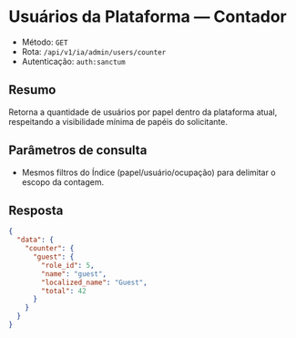 # Usuários da Plataforma — Contador

- Método: `GET`
- Rota: `/api/v1/ia/admin/users/counter`
- Autenticação: `auth:sanctum`

## Resumo
Retorna a quantidade de usuários por papel dentro da plataforma atual, respeitando a visibilidade mínima de papéis do solicitante.

## Parâmetros de consulta
- Mesmos filtros do Índice (papel/usuário/ocupação) para delimitar o escopo da contagem.

## Resposta

```json
{
  "data": {
    "counter": {
      "guest": {
        "role_id": 5,
        "name": "guest",
        "localized_name": "Guest",
        "total": 42
      }
    }
  }
}
```
